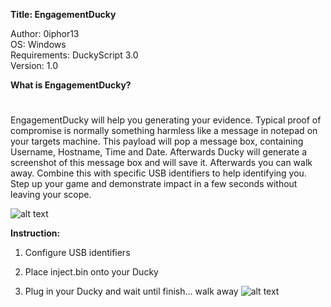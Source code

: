 **Title: EngagementDucky**

<p>Author: 0iphor13<br>
OS: Windows<br>
Requirements: DuckyScript 3.0<br>
Version: 1.0</p>

**What is EngagementDucky?**
#
<p>EngagementDucky will help you generating your evidence. Typical proof of compromise is normally something harmless like a message in notepad on your targets machine. This payload will pop a message box, containing Username, Hostname, Time and Date. Afterwards Ducky will generate a screenshot of this message box and will save it. Afterwards you can walk away. Combine this with specific USB identifiers to help identifying you.<br>
Step up your game and demonstrate impact in a few seconds without leaving your scope.</p>

![alt text](https://github.com/0iphor13/usbrubberducky-payloads/blob/master/payloads/library/general/EngagementDucky/usbidentifiers.png)

**Instruction:**
1. Configure USB identifiers

2. Place inject.bin onto your Ducky

3. Plug in your Ducky and wait until finish... walk away
![alt text](https://github.com/0iphor13/usbrubberducky-payloads/blob/master/payloads/library/general/EngagementDucky/proofpic.png)
